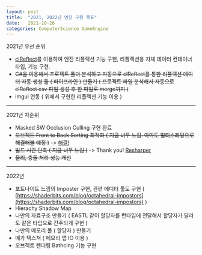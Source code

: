```yaml
---
layout: post
title:  "2021, 2022년 엔진 구현 목표"
date:   2021-10-26
categories: ComputerScience GameEngine
---
```


2021년 우선 순위

- [clReflect](https://github.com/Celtoys/clReflect)를 이용하여 엔진 리플랙션 기능 구현, 리플랙션용 자체 데이터 컨테이너 타입, 기능 구현.
- ~~C#을 이용해서 프로젝트 폴더 분석하고 자동으로 clReflect를 통한 리플랙션 데이터 자동 생성 툴 ( 파이프라인 ) 만들기 ( 프로젝트 파일 분석해서 자동으로 clReflect csv 파일 생성 후 한 파일로 merge까지 )~~     
- imgui 연동 ( 위에서 구현한 리플랙션 기능 이용 )

-----------

2021년 차순위

- Masked SW Occlusion Culling 구현 완료
- ~~오브젝트 Front to Back Sorting 최적화 ( 지금 너무 느림. 아마도 멀티스레딩으로 해결해볼 예정 )~~ -> [해결!](https://sungjjinkang.github.io/computerscience/2021/10/12/MultiThread_SortFrontToBack.html)                 
- ~~빌드 시간 단축 ( 지금 너무 느림 )~~ -> Thank you! [Resharper](https://www.jetbrains.com/help/resharper/Analyzing_Includes.html#includees-view)          
- ~~물리, 충돌 처리 성능 개선~~

------------------------

2022년

- 포트나이트 느낌의 Imposter 구현, 관련 에디터 툴도 구현 ( [https://shaderbits.com/blog/octahedral-impostors](https://shaderbits.com/blog/octahedral-impostors) )
- Hierachy Shadow Map
- 나만의 자료구조 만들기 ( EASTL 같이 할당자를 런타임에 전달해서 할당자가 달라도 같은 타입으로 간주되게 구현 )          
- 나만의 메모리 풀 ( 할당자 ) 만들기
- 메가 텍스쳐 ( 메모리 맵 IO 이용 )
- 오브젝트 렌더링 Bathcing 기능 구현

